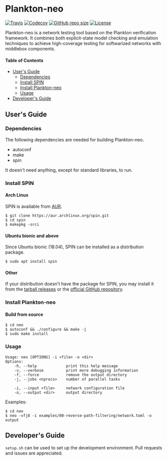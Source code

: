 Plankton-neo
============

[![Travis](https://img.shields.io/travis/com/netarch/neo.svg)](https://travis-ci.com/netarch/neo)
[![Codecov](https://img.shields.io/codecov/c/github/netarch/neo.svg)](https://codecov.io/gh/netarch/neo)
[![GitHub repo size](https://img.shields.io/github/repo-size/netarch/neo.svg)](https://github.com/netarch/neo)
[![License](https://img.shields.io/github/license/netarch/neo.svg)](https://github.com/netarch/neo/blob/master/LICENSE)

Plankton-neo is a network testing tool based on the Plankton verification
framework. It combines both explicit-state model checking and emulation
techniques to achieve high-coverage testing for softwarized networks with
middlebox components.

#### Table of Contents

- [User's Guide](#users-guide)
    - [Dependencies](#dependencies)
    - [Install SPIN](#install-spin)
    - [Install Plankton-neo](#install-plankton-neo)
    - [Usage](#usage)
- [Developer's Guide](#developers-guide)


## User's Guide

### Dependencies

The following dependencies are needed for building Plankton-neo.

- autoconf
- make
- spin

It doesn't need anything, except for standard libraries, to run.

### Install SPIN

#### Arch Linux

SPIN is available from [AUR](https://aur.archlinux.org/packages/spin/).

```
$ git clone https://aur.archlinux.org/spin.git
$ cd spin
$ makepkg -srci
```

#### Ubuntu bionic and above

Since Ubuntu bionic (18.04), SPIN can be installed as a distribution package.

```
$ sudo apt install spin
```

#### Other

If your distribution doesn't have the package for SPIN, you may install it from
the [tarball releases](http://spinroot.com/spin/Src/index.html) or the [official
GitHub repository](https://github.com/nimble-code/Spin).

### Install Plankton-neo

#### Build from source

```
$ cd neo
$ autoconf && ./configure && make -j
$ sudo make install
```

### Usage

```
Usage: neo [OPTIONS] -i <file> -o <dir>
Options:
    -h, --help             print this help message
    -v, --verbose          print more debugging information
    -f, --force            remove the output directory
    -j, --jobs <nprocs>    number of parallel tasks

    -i, --input <file>     network configuration file
    -o, --output <dir>     output directory
```

Examples:

```
$ cd neo
$ neo -vfj8 -i examples/00-reverse-path-filtering/network.toml -o output
```

## Developer's Guide

`setup.sh` can be used to set up the development environment. Pull requests and
issues are appreciated.

